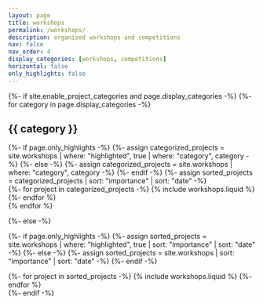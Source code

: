 ```yaml
---
layout: page
title: workshops
permalink: /workshops/
description: organized workshops and competitions
nav: false
nav_order: 4
display_categories: [workshops, competitions]
horizontal: false
only_highlights: false
---
```

<!-- workshops.md is linked to _writing directory that contains all competition and workshops details-->


<!-- pages/workshops.md -->
<div class="writing">
{%- if site.enable_project_categories and page.display_categories -%}
  <!-- Display categorized workshops -->
  {%- for category in page.display_categories -%}
  <h2 class="category">{{ category }}</h2>
  {%- if page.only_highlights -%}
    {%- assign categorized_projects = site.workshops | where: "highlighted", true | where: "category", category -%}
  {%- else -%}
    {%- assign categorized_projects = site.workshops | where: "category", category -%}
  {%- endif -%}
  {%- assign sorted_projects = categorized_projects | sort: "importance" | sort: "date" -%}
  <!-- Generate cards for each writing type -->
  <div class="list-style mx-auto">
    {%- for project in categorized_projects -%}
      {% include workshops.liquid %}
    {%- endfor %}
  </div>
  {% endfor %}

{%- else -%}
<!-- Display writing without categories -->
  {%- if page.only_highlights -%}
  {%- assign sorted_projects = site.workshops | where: "highlighted", true | sort: "importance" | sort: "date" -%}
  {%- else -%}
  {%- assign sorted_projects = site.workshops | sort: "importance" | sort: "date" -%}
  {%- endif -%}
  <!-- Generate cards for each project -->
  <div class="list-style mx-auto">
    {%- for project in sorted_projects -%}
      {% include workshops.liquid %}
    {%- endfor %}
  </div>
{%- endif -%}

</div>

